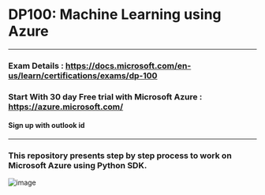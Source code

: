 # DP100: Machine Learning using Azure 
------------------------------------------------------------------------------------------------------------------------------------------------------------------------------
### Exam Details : https://docs.microsoft.com/en-us/learn/certifications/exams/dp-100
### Start With 30 day Free trial with Microsoft Azure : https://azure.microsoft.com/ 
#### Sign up with outlook id
------------------------------------------------------------------------------------------------------------------------------------------------------------------------------
### This repository presents step by step process to work on Microsoft Azure using Python SDK.

![image](https://user-images.githubusercontent.com/56711596/121516299-aebcec80-ca0b-11eb-963b-63450e93e8d5.png)



